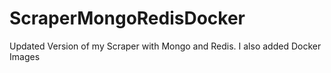# ScraperMongoRedisDocker
Updated Version of my Scraper with Mongo and Redis. I also added Docker Images
